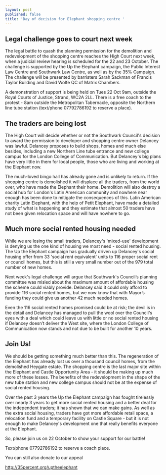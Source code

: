 ```yaml
---
layout: post
published: false
title: 'Day of decision for Elephant shopping centre '
---
```

## Legal challenge goes to court next week

The legal battle to quash the planning permission for the demolition and redevelopment of the shopping centre reaches the High Court next week, when a judicial review hearing is scheduled for the 22 and 23 October.  The challenge is supported by the Up the Elephant campaign, the Public Interest Law Centre and Southwark Law Centre, as well as by the 35% Campaign. The challenge will be presented by barristers Sarah Sackman of Francis Taylor Building and David Wolfe QC of Matrix Chambers.

A demonstration of support is being held on Tues 22 Oct 9am, outside the Royal Courts of Justice, Strand, WC2A 2LL.  There is a free coach to the protest - 8am outside the Metropolitan Tabernacle, opposite the Northern line tube station (text/phone 07792786192 to reserve a place).

## The traders are being lost

The High Court will decide whether or not the Southwark Council's decision to award the permission to developer and shopping centre owner Delancey was lawful.  Delancey proposes to build shops, homes and much else besides, including a new Northern Line tube entrance and new college campus for the London College of Communication.  But Delancey's big plans have very little in them for local people, those who are living and working at the Elephant now.

The much-loved bingo hall has already gone and is unlikely to return.  If the shopping centre is demolished it will displace all the traders, from the world over, who have made the Elephant their home.  Demolition will also destroy a social hub for London's Latin American community and nowhere near enough has been done to mitigate the consequences of this. Latin American charity Latin Elephant, with the help of Petit Elephant, have made a detailed study of what is happening and they estimate that almost 50 traders have not been given relocation space and will have nowhere to go.

## Much more social rented housing needed

While we are losing the small traders, Delancey's 'mixed-use' development is denying us the one kind of housing we most need - social rented housing.  The Up the Elephant campaign has gradually driven up Delancey's social housing offer from 33 'social rent equivalent' units to 116 proper social rent or council homes, but this is still a very small number out of the 979 total number of new homes.  

Next week's legal challenge will argue that Southwark's Council’s planning committee was misled about the maximum amount of affordable housing the scheme could viably provide. Delancey said it could only afford to provide 116 social rented homes, but we now know that with Mayor’s funding they could give us another 42 much needed homes.

Even the 116 social rented homes promised could be at risk; the devil is in the detail and Delancey has managed to pull the wool over the Council's eyes with a deal which could leave us with little or no social rented housing if Delancey doesn’t deliver the West site, where the London College of Communication now stands and not due to be built for another 10 years.

## Join Us!

We should be getting something much better than this.  The regeneration of the Elephant has already lost us over a thousand council homes, from the demolished Heygate estate.  The shopping centre is the last major site within the Elephant and Castle Opportunity Area - it should be making up much more of these losses. The benefits of the redevelopment in the shape of the new tube station and new college campus should not be at the expense of social rented housing.

Over the past 3 years the Up the Elephant campaign has fought tirelessly over nearly 3 years to get more social rented housing and a better deal for the independent traders; it has shown that we can make gains.  As well as the extra social housing, traders have got more affordable retail space, a relocation fund and a temporary facility on Castle Square - but it is not enough to make Delancey's development one that really benefits everyone at the Elephant.

So, please join us on 22 October to show your support for our battle!

Text/phone 07792786192 to reserve a coach place.

You can still also donate to our appeal

http://35percent.org/uptheelephant




